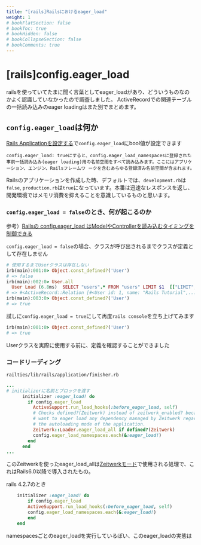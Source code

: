 ```yaml
---
title: "[rails]Railsにおけるeager_load"
weight: 1
# bookFlatSection: false
# bookToc: true
# bookHidden: false
# bookCollapseSection: false
# bookComments: true
---
```


# [rails]config.eager_load

railsを使っていてたまに聞く言葉としてeager_loadがあり、どういうものなのかよく認識していなかったので調査しました。
ActiveRecordでの関連テーブルの一括読み込みのeager loadingはまた別でまとめます。

## `config.eager_load`は何か

[Rails Applicationを設定する](https://railsguides.jp/configuring.html)で`config.eager_load`にbool値が設定できます

    config.eager_load: trueにすると、config.eager_load_namespacesに登録された事前一括読み込み(eager loading)用の名前空間をすべて読み込みます。ここにはアプリケーション、エンジン、Railsフレームワ ークを含むあらゆる登録済み名前空間が含まれます。

Railsのアプリケーションを作成した時、デフォルトでは、`development.rb`は`false`, `production.rb`は`true`になっています。本番は迅速なレスポンスを返し、開発環境ではメモリ消費を抑えることを意識しているものと思います。

### `config.eager_load = false`のとき、何が起こるのか

参考）[Railsの config.eager_load はModelやControllerを読み込むタイミングを制御できる](https://qiita.com/shakemurasan/items/305bd3d78d67b646bc06)

`config.eager_load = false`の場合、クラスが呼び出されるまでクラスが定義として存在しません

```Ruby
# 使用するまでUserクラスは存在しない
irb(main):001:0> Object.const_defined?('User')
# => false
irb(main):002:0> User.all
  User Load (6.8ms)  SELECT "users".* FROM "users" LIMIT $1  [["LIMIT", 11]]
# => #<ActiveRecord::Relation [#<User id: 1, name: "Rails Tutorial",... ]>
irb(main):003:0> Object.const_defined?('User')
# => true
```

試しに`config.eager_load = true`にして再度`rails console`を立ち上げてみます

```Ruby
irb(main):001:0> Object.const_defined?('User')
# => true
```
Userクラスを実際に使用する前に、定義を確認することができました

### コードリーディング

`railties/lib/rails/application/finisher.rb`

```Ruby
...
# initializerに名前とブロックを渡す
      initializer :eager_load! do
        if config.eager_load
          ActiveSupport.run_load_hooks(:before_eager_load, self)
          # Checks defined?(Zeitwerk) instead of zeitwerk_enabled? because we
          # want to eager load any dependency managed by Zeitwerk regardless of
          # the autoloading mode of the application.
          Zeitwerk::Loader.eager_load_all if defined?(Zeitwerk)
          config.eager_load_namespaces.each(&:eager_load!)
        end
      end
...
```

このZeitwerkを使ったeager_load_allは[Zeitwerkモード](https://railsguides.jp/autoloading_and_reloading_constants.html#zeitwerk%E3%83%A2%E3%83%BC%E3%83%89%E3%82%92%E6%9C%89%E5%8A%B9%E3%81%AB%E3%81%99%E3%82%8B)で使用される処理で、これはRails6.0以降で導入されたもの。

rails 4.2.7のとき
```Ruby
    initializer :eager_load! do
        if config.eager_load
        ActiveSupport.run_load_hooks(:before_eager_load, self)
        config.eager_load_namespaces.each(&:eager_load!)
        end
    end
```
namespacesごとのeager_loadを実行しているぽい、このeager_loadの実態は


